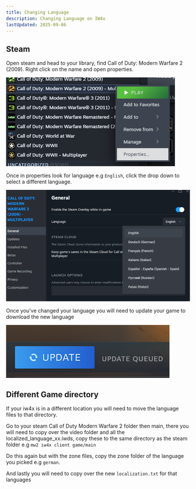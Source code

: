 ```yaml
---
title: Changing Language
description: Changing Language on IW4x
lastUpdated: 2025-09-06
---
```


## Steam

Open steam and head to your library, find Call of Duty: Modern Warfare 2 (2009).
Right click on the name and open properties.

![Changing Language](../../../assets/img/changelanguage/changelanguage_01.png)

Once in properties look for language e.g `English`, click the drop down to select a different language.

![Changing Language](../../../assets/img/changelanguage/changelanguage_02.png)

Once you've changed your language you will need to update your game to download the new language

![Changing Language](../../../assets/img/changelanguage/changelanguage_03.png)

## Different Game directory

If your iw4x is in a different location you will need to move the language files to that directory.

Go to your steam Call of Duty Modern Warfare 2 folder then main, there you will need to copy over the video folder and all the localized_language_xx.iwds, copy these to the same directory as the steam folder e.g `mw2 iw4x client game/main`

Do this again but with the zone files, copy the zone folder of the language you picked e.g `german`.

And lastly you will need to copy over the new `localization.txt` for that languages
